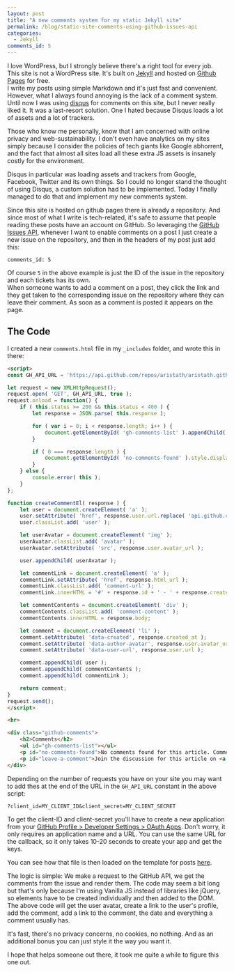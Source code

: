 ```yaml
---
layout: post
title: "A new comments system for my static Jekyll site"
permalink: /blog/static-site-comments-using-github-issues-api
categories:
  - Jekyll
comments_id: 5
---
```


I love WordPress, but I strongly believe there's a right tool for every job. This site is not a WordPress site. It's built on [Jekyll](https://jekyllrb.com/) and hosted on [Github Pages](https://pages.github.com/) for free.  
I write my posts using simple Markdown and it's just fast and convenient.  
However, what I always found annoying is the lack of a comment system. Until now I was using [disqus](https://disqus.com/) for comments on this site, but I never really liked it. It was a last-resort solution. One I hated because Disqus loads a lot of assets and a lot of trackers.

Those who know me personally, know that I am concerned with online privacy and web-sustainability. I don't even have analytics on my sites simply because I consider the policies of tech giants like Google abhorrent, and the fact that almost all sites load all these extra JS assets is insanely costly for the environment.

Disqus in particular was loading assets and trackers from Google, Facebook, Twitter and its own things. So I could no longer stand the thought of using Disqus, a custom solution had to be implemented.
Today I finally managed to do that and implement my new comments system.

Since this site is hosted on github pages there is already a repository. And since most of what I write is tech-related, it's safe to assume that people reading these posts have an account on GitHub. So leveraging the [GitHub Issues API](https://developer.github.com/v3/issues/), whenever I want to enable comments on a post I just create a new issue on the repository, and then in the headers of my post just add this:
```
comments_id: 5
```
Of course `5` in the above example is just the ID of the issue in the repository and each tickets has its own.  
When someone wants to add a comment on a post, they click the link and they get taken to the corresponding issue on the repository where they can leave their comment.  As soon as a comment is posted it appears on the page.

## The Code

I created a new `comments.html` file in my `_includes` folder, and wrote this in there:

```html
<script>
const GH_API_URL = 'https://api.github.com/repos/aristath/aristath.github.com/issues/{{ page.comments_id }}/comments?per_page=100';

let request = new XMLHttpRequest();
request.open( 'GET', GH_API_URL, true );
request.onload = function() {
	if ( this.status >= 200 && this.status < 400 ) {
		let response = JSON.parse( this.response );

		for ( var i = 0; i < response.length; i++ ) {
			document.getElementById( 'gh-comments-list' ).appendChild( createCommentEl( response[ i ] ) );
		}

		if ( 0 === response.length ) {
			document.getElementById( 'no-comments-found' ).style.display = 'block';
		}
	} else {
		console.error( this );
	}
};

function createCommentEl( response ) {
	let user = document.createElement( 'a' );
	user.setAttribute( 'href', response.user.url.replace( 'api.github.com/users', 'github.com' ) );
	user.classList.add( 'user' );

	let userAvatar = document.createElement( 'img' );
	userAvatar.classList.add( 'avatar' );
	userAvatar.setAttribute( 'src', response.user.avatar_url );

	user.appendChild( userAvatar );

	let commentLink = document.createElement( 'a' );
	commentLink.setAttribute( 'href', response.html_url );
	commentLink.classList.add( 'comment-url' );
	commentLink.innerHTML = '#' + response.id + ' - ' + response.created_at;

	let commentContents = document.createElement( 'div' );
	commentContents.classList.add( 'comment-content' );
	commentContents.innerHTML = response.body;

	let comment = document.createElement( 'li' );
	comment.setAttribute( 'data-created', response.created_at );
	comment.setAttribute( 'data-author-avatar', response.user.avatar_url );
	comment.setAttribute( 'data-user-url', response.user.url );

	comment.appendChild( user );
	comment.appendChild( commentContents );
	comment.appendChild( commentLink );

	return comment;
}
request.send();
</script>

<hr>

<div class="github-comments">
	<h2>Comments</h2>
	<ul id="gh-comments-list"></ul>
	<p id="no-comments-found">No comments found for this article. Comments posted before 2019-09-15 are no longer available due to a system migration since I no longer use Disqus for comments.</p>
	<p id="leave-a-comment">Join the discussion for this article on <a href="https://github.com/aristath/aristath.github.com/issues/{{ page.comments_id }}">this ticket</a>. Comments appear on this page instantly.</p>
</div>
```

Depending on the number of requests you have on your site you may want to add thes at the end of the URL in the `GH_API_URL` constant in the above script:
```
?client_id=MY_CLIENT_ID&client_secret=MY_CLIENT_SECRET
```
To get the client-ID and client-secret you'll have to create a new application from your [GitHub Profile > Developer Settings > OAuth Apps](https://github.com/settings/applications/new). Don't worry, it only requires an application name and a URL. You can use the same URL for the callback, so it only takes 10-20 seconds to create your app and get the keys.

You can see how that file is then loaded on the template for posts [here](https://github.com/aristath/aristath.github.com/blob/f1b80c1202ed9edd3d5b8b9ba7cf15f347d4bfc6/_layouts/post.html#L22-L24).

The logic is simple: We make a request to the GitHub API, we get the comments from the issue and render them. The code may seem a bit long but that's only because I'm using Vanilla JS instead of libraries like jQuery, so elements have to be created individually and then added to the DOM. The above code will get the user avatar, create a link to the user's profile, add the comment, add a link to the comment, the date and everything a comment usually has.

It's fast, there's no privacy concerns, no cookies, no nothing. And as an additional bonus you can just style it the way you want it.

I hope that helps someone out there, it took me quite a while to figure this one out.
